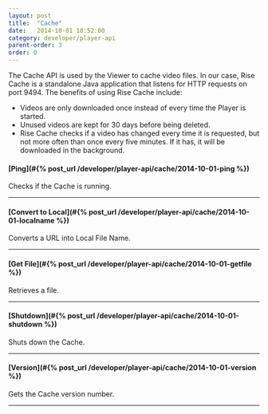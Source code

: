 ```yaml
---
layout: post
title:  "Cache"
date:   2014-10-01 10:52:00
category: developer/player-api
parent-order: 3
order: 0
---
```


The Cache API is used by the Viewer to cache video files. In our case, Rise Cache is a standalone Java application that listens for HTTP requests on port 9494. The benefits of using Rise Cache include:

- Videos are only downloaded once instead of every time the Player is started.
- Unused videos are kept for 30 days before being deleted.
- Rise Cache checks if a video has changed every time it is requested, but not more often than once every five minutes. If it has, it will be downloaded in the background.

#### [Ping](#{% post_url /developer/player-api/cache/2014-10-01-ping %})

Checks if the Cache is running.

***

#### [Convert to Local](#{% post_url /developer/player-api/cache/2014-10-01-localname %})

Converts a URL into Local File Name.

***

#### [Get File](#{% post_url /developer/player-api/cache/2014-10-01-getfile %})

Retrieves a file.

***

#### [Shutdown](#{% post_url /developer/player-api/cache/2014-10-01-shutdown %})

Shuts down the Cache.

***

#### [Version](#{% post_url /developer/player-api/cache/2014-10-01-version %})

Gets the Cache version number.

***
